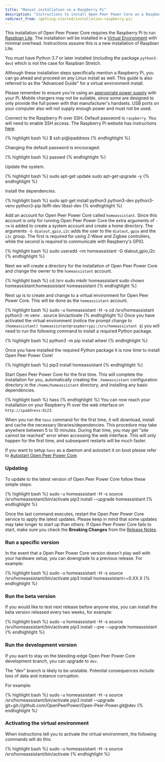 ```yaml
---
title: "Manual installation on a Raspberry Pi"
description: "Instructions to install Open Peer Power Core on a Raspberry Pi running Raspbian Lite."
redirect_from: /getting-started/installation-raspberry-pi/
---
```


This installation of Open Peer Power Core requires the Raspberry Pi to run [Raspbian Lite](https://www.raspberrypi.org/downloads/raspbian/). The installation will be installed in a [Virtual Environment](/docs/installation/virtualenv) with minimal overhead. Instructions assume this is a new installation of Raspbian Lite.

You must have Python 3.7 or later installed (including the package `python3-dev`) which is *not* the case for Raspbian Stretch.

<div class='note'>
Although these installation steps specifically mention a Raspberry Pi, you can go ahead and proceed on any Linux install as well. This guide is also referred to as the "Advanced Guide" for a virtual environment install.
</div>

<div class='note warning'>

Please remember to ensure you're using an [appropriate power supply](https://www.raspberrypi.org/documentation/faqs/#pi-power) with your Pi. Mobile chargers may not be suitable, since some are designed to only provide the full power with that manufacturer's handsets. USB ports on your computer also will not supply enough power and must not be used.

</div>

Connect to the Raspberry Pi over SSH. Default password is `raspberry`.
You will need to enable SSH access. The Raspberry Pi website has instructions [here](https://www.raspberrypi.org/documentation/remote-access/ssh/).

{% highlight bash %}
$ ssh pi@ipaddress
{% endhighlight %}

Changing the default password is encouraged.

{% highlight bash %}
passwd
{% endhighlight %}

Update the system.

{% highlight bash %}
sudo apt-get update
sudo apt-get upgrade -y
{% endhighlight %}

Install the dependencies.

{% highlight bash %}
sudo apt-get install python3 python3-dev python3-venv python3-pip libffi-dev libssl-dev
{% endhighlight %}

Add an account for Open Peer Power Core called `homeassistant`.
Since this account is only for running Open Peer Power Core the extra arguments of `-rm` is added to create a system account and create a home directory. The arguments `-G dialout,gpio,i2c` adds the user to the `dialout`, `gpio` and the `i2c` group. The first is required for using Z-Wave and Zigbee controllers, while the second is required to communicate with Raspberry's GPIO.

{% highlight bash %}
sudo useradd -rm homeassistant -G dialout,gpio,i2c
{% endhighlight %}

Next we will create a directory for the installation of Open Peer Power Core and change the owner to the `homeassistant` account.

{% highlight bash %}
cd /srv
sudo mkdir homeassistant
sudo chown homeassistant:homeassistant homeassistant
{% endhighlight %}

Next up is to create and change to a virtual environment for Open Peer Power Core. This will be done as the `homeassistant` account.

{% highlight bash %}
sudo -u homeassistant -H -s
cd /srv/homeassistant
python3 -m venv .
source bin/activate
{% endhighlight %}
Once you have activated the virtual environment (notice the prompt change to `(homeassistant) homeassistant@raspberrypi:/srv/homeassistant $`) you will need to run the following command to install a required Python package.

{% highlight bash %}
python3 -m pip install wheel
{% endhighlight %}

Once you have installed the required Python package it is now time to install Open Peer Power Core!

{% highlight bash %}
pip3 install homeassistant
{% endhighlight %}

Start Open Peer Power Core for the first time. This will complete the installation for you, automatically creating the `.homeassistant` configuration directory in the `/home/homeassistant` directory, and installing any basic dependencies.

{% highlight bash %}
hass
{% endhighlight %}
You can now reach your installation on your Raspberry Pi over the web interface on `http://ipaddress:8123`.

<div class='note'>

When you run the `hass` command for the first time, it will download, install and cache the necessary libraries/dependencies. This procedure may take anywhere between 5 to 10 minutes. During that time, you may get "site cannot be reached" error when accessing the web interface. This will only happen for the first time, and subsequent restarts will be much faster.

</div>

If you want to setup `hass` as a daemon and autostart it on boot please refer to [Autostart Open Peer Power Core](/docs/autostart/).

### Updating

To update to the latest version of Open Peer Power Core follow these simple steps:

{% highlight bash %}
sudo -u homeassistant -H -s
source /srv/homeassistant/bin/activate
pip3 install --upgrade homeassistant
{% endhighlight %}

Once the last command executes, restart the Open Peer Power Core service to apply the latest updates. Please keep in mind that some updates may take longer to start up than others. If Open Peer Power Core fails to start, make sure you check the **Breaking Changes** from the [Release Notes](https://github.com/OpenPeerPower/Open-Peer-Power/releases).

### Run a specific version

In the event that a Open Peer Power Core version doesn't play well with your hardware setup, you can downgrade to a previous release. For example:

{% highlight bash %}
sudo -u homeassistant -H -s
source /srv/homeassistant/bin/activate
pip3 install homeassistant==0.XX.X
{% endhighlight %}

### Run the beta version

If you would like to test next release before anyone else, you can install the beta version released every two weeks, for example:

{% highlight bash %}
sudo -u homeassistant -H -s
source /srv/homeassistant/bin/activate
pip3 install --pre --upgrade homeassistant
{% endhighlight %}

### Run the development version

If you want to stay on the bleeding-edge Open Peer Power Core development branch, you can upgrade to `dev`.

<div class='note warning'>
  The "dev" branch is likely to be unstable. Potential consequences include loss of data and instance corruption.
</div>

For example:

{% highlight bash %}
sudo -u homeassistant -H -s
source /srv/homeassistant/bin/activate
pip3 install --upgrade git+git://github.com/OpenPeerPower/Open-Peer-Power.git@dev
{% endhighlight %}

### Activating the virtual environment

When instructions tell you to activate the virtual environment, the following commands will do this:

{% highlight bash %}
sudo -u homeassistant -H -s
source /srv/homeassistant/bin/activate
{% endhighlight %}
